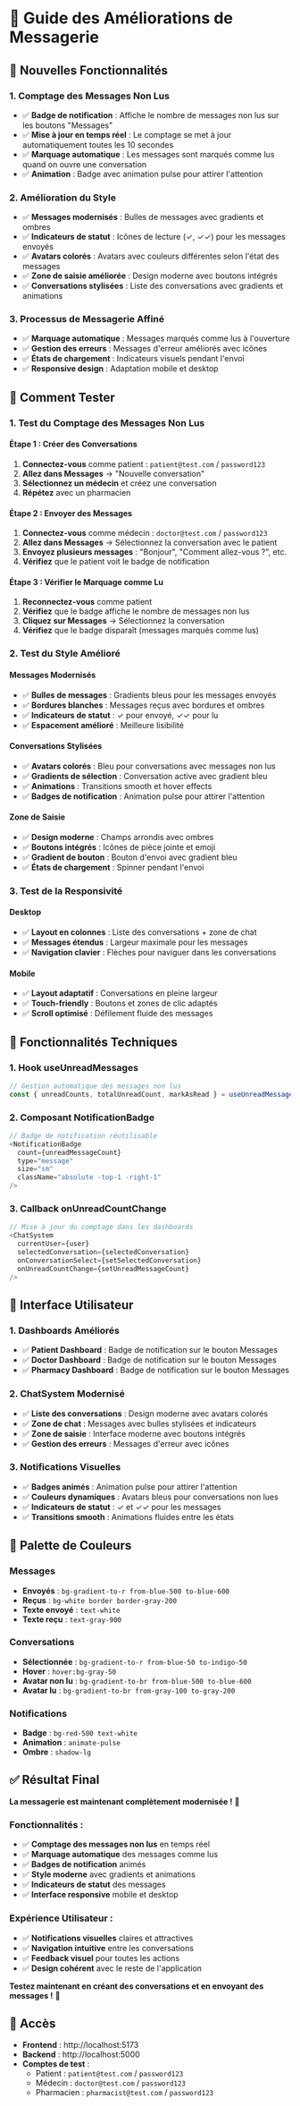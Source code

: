 # 💬 Guide des Améliorations de Messagerie

## 🎯 Nouvelles Fonctionnalités

### **1. Comptage des Messages Non Lus**
- ✅ **Badge de notification** : Affiche le nombre de messages non lus sur les boutons "Messages"
- ✅ **Mise à jour en temps réel** : Le comptage se met à jour automatiquement toutes les 10 secondes
- ✅ **Marquage automatique** : Les messages sont marqués comme lus quand on ouvre une conversation
- ✅ **Animation** : Badge avec animation pulse pour attirer l'attention

### **2. Amélioration du Style**
- ✅ **Messages modernisés** : Bulles de messages avec gradients et ombres
- ✅ **Indicateurs de statut** : Icônes de lecture (✓, ✓✓) pour les messages envoyés
- ✅ **Avatars colorés** : Avatars avec couleurs différentes selon l'état des messages
- ✅ **Zone de saisie améliorée** : Design moderne avec boutons intégrés
- ✅ **Conversations stylisées** : Liste des conversations avec gradients et animations

### **3. Processus de Messagerie Affiné**
- ✅ **Marquage automatique** : Messages marqués comme lus à l'ouverture
- ✅ **Gestion des erreurs** : Messages d'erreur améliorés avec icônes
- ✅ **États de chargement** : Indicateurs visuels pendant l'envoi
- ✅ **Responsive design** : Adaptation mobile et desktop

## 🚀 Comment Tester

### **1. Test du Comptage des Messages Non Lus**

#### **Étape 1 : Créer des Conversations**
1. **Connectez-vous** comme patient : `patient@test.com` / `password123`
2. **Allez dans Messages** → "Nouvelle conversation"
3. **Sélectionnez un médecin** et créez une conversation
4. **Répétez** avec un pharmacien

#### **Étape 2 : Envoyer des Messages**
1. **Connectez-vous** comme médecin : `doctor@test.com` / `password123`
2. **Allez dans Messages** → Sélectionnez la conversation avec le patient
3. **Envoyez plusieurs messages** : "Bonjour", "Comment allez-vous ?", etc.
4. **Vérifiez** que le patient voit le badge de notification

#### **Étape 3 : Vérifier le Marquage comme Lu**
1. **Reconnectez-vous** comme patient
2. **Vérifiez** que le badge affiche le nombre de messages non lus
3. **Cliquez sur Messages** → Sélectionnez la conversation
4. **Vérifiez** que le badge disparaît (messages marqués comme lus)

### **2. Test du Style Amélioré**

#### **Messages Modernisés**
- ✅ **Bulles de messages** : Gradients bleus pour les messages envoyés
- ✅ **Bordures blanches** : Messages reçus avec bordures et ombres
- ✅ **Indicateurs de statut** : ✓ pour envoyé, ✓✓ pour lu
- ✅ **Espacement amélioré** : Meilleure lisibilité

#### **Conversations Stylisées**
- ✅ **Avatars colorés** : Bleu pour conversations avec messages non lus
- ✅ **Gradients de sélection** : Conversation active avec gradient bleu
- ✅ **Animations** : Transitions smooth et hover effects
- ✅ **Badges de notification** : Animation pulse pour attirer l'attention

#### **Zone de Saisie**
- ✅ **Design moderne** : Champs arrondis avec ombres
- ✅ **Boutons intégrés** : Icônes de pièce jointe et emoji
- ✅ **Gradient de bouton** : Bouton d'envoi avec gradient bleu
- ✅ **États de chargement** : Spinner pendant l'envoi

### **3. Test de la Responsivité**

#### **Desktop**
- ✅ **Layout en colonnes** : Liste des conversations + zone de chat
- ✅ **Messages étendus** : Largeur maximale pour les messages
- ✅ **Navigation clavier** : Flèches pour naviguer dans les conversations

#### **Mobile**
- ✅ **Layout adaptatif** : Conversations en pleine largeur
- ✅ **Touch-friendly** : Boutons et zones de clic adaptés
- ✅ **Scroll optimisé** : Défilement fluide des messages

## 🔧 Fonctionnalités Techniques

### **1. Hook useUnreadMessages**
```javascript
// Gestion automatique des messages non lus
const { unreadCounts, totalUnreadCount, markAsRead } = useUnreadMessages(currentUser)
```

### **2. Composant NotificationBadge**
```javascript
// Badge de notification réutilisable
<NotificationBadge 
  count={unreadMessageCount} 
  type="message" 
  size="sm"
  className="absolute -top-1 -right-1"
/>
```

### **3. Callback onUnreadCountChange**
```javascript
// Mise à jour du comptage dans les dashboards
<ChatSystem
  currentUser={user}
  selectedConversation={selectedConversation}
  onConversationSelect={setSelectedConversation}
  onUnreadCountChange={setUnreadMessageCount}
/>
```

## 📱 Interface Utilisateur

### **1. Dashboards Améliorés**
- ✅ **Patient Dashboard** : Badge de notification sur le bouton Messages
- ✅ **Doctor Dashboard** : Badge de notification sur le bouton Messages
- ✅ **Pharmacy Dashboard** : Badge de notification sur le bouton Messages

### **2. ChatSystem Modernisé**
- ✅ **Liste des conversations** : Design moderne avec avatars colorés
- ✅ **Zone de chat** : Messages avec bulles stylisées et indicateurs
- ✅ **Zone de saisie** : Interface moderne avec boutons intégrés
- ✅ **Gestion des erreurs** : Messages d'erreur avec icônes

### **3. Notifications Visuelles**
- ✅ **Badges animés** : Animation pulse pour attirer l'attention
- ✅ **Couleurs dynamiques** : Avatars bleus pour conversations non lues
- ✅ **Indicateurs de statut** : ✓ et ✓✓ pour les messages
- ✅ **Transitions smooth** : Animations fluides entre les états

## 🎨 Palette de Couleurs

### **Messages**
- **Envoyés** : `bg-gradient-to-r from-blue-500 to-blue-600`
- **Reçus** : `bg-white border border-gray-200`
- **Texte envoyé** : `text-white`
- **Texte reçu** : `text-gray-900`

### **Conversations**
- **Sélectionnée** : `bg-gradient-to-r from-blue-50 to-indigo-50`
- **Hover** : `hover:bg-gray-50`
- **Avatar non lu** : `bg-gradient-to-br from-blue-500 to-blue-600`
- **Avatar lu** : `bg-gradient-to-br from-gray-100 to-gray-200`

### **Notifications**
- **Badge** : `bg-red-500 text-white`
- **Animation** : `animate-pulse`
- **Ombre** : `shadow-lg`

## ✅ Résultat Final

**La messagerie est maintenant complètement modernisée !** 🎉

### **Fonctionnalités :**
- ✅ **Comptage des messages non lus** en temps réel
- ✅ **Marquage automatique** des messages comme lus
- ✅ **Badges de notification** animés
- ✅ **Style moderne** avec gradients et animations
- ✅ **Indicateurs de statut** des messages
- ✅ **Interface responsive** mobile et desktop

### **Expérience Utilisateur :**
- ✅ **Notifications visuelles** claires et attractives
- ✅ **Navigation intuitive** entre les conversations
- ✅ **Feedback visuel** pour toutes les actions
- ✅ **Design cohérent** avec le reste de l'application

**Testez maintenant en créant des conversations et en envoyant des messages !** 🚀

## 🔗 Accès

- **Frontend** : http://localhost:5173
- **Backend** : http://localhost:5000
- **Comptes de test** :
  - Patient : `patient@test.com` / `password123`
  - Médecin : `doctor@test.com` / `password123`
  - Pharmacien : `pharmacist@test.com` / `password123`
